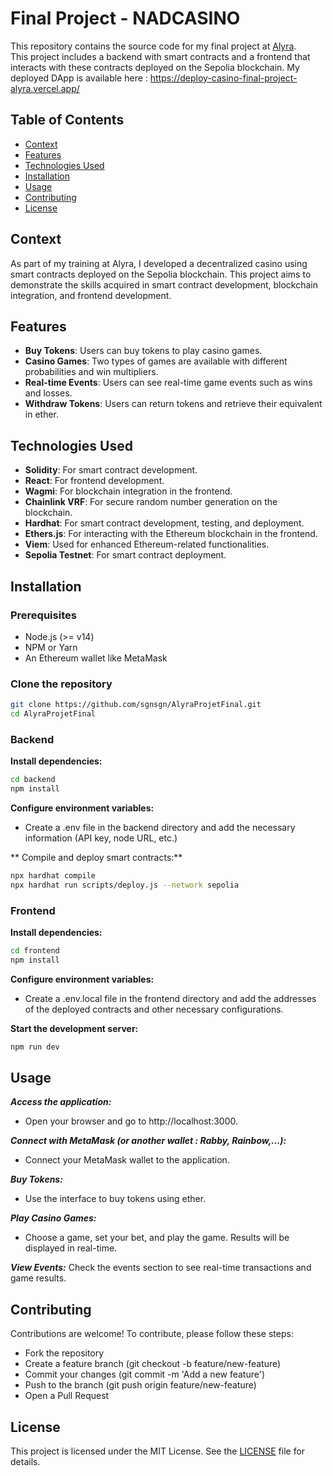 # Final Project - NADCASINO

This repository contains the source code for my final project at [Alyra](https://formation.alyra.fr/login).  
This project includes a backend with smart contracts and a frontend that interacts with these contracts deployed on the Sepolia blockchain.
My deployed DApp is available here : https://deploy-casino-final-project-alyra.vercel.app/

## Table of Contents

- [Context](#context)
- [Features](#features)
- [Technologies Used](#technologies-used)
- [Installation](#installation)
- [Usage](#usage)
- [Contributing](#contributing)
- [License](#license)

## Context

As part of my training at Alyra, I developed a decentralized casino using smart contracts deployed on the Sepolia blockchain. This project aims to demonstrate the skills acquired in smart contract development, blockchain integration, and frontend development.

## Features

- **Buy Tokens**: Users can buy tokens to play casino games.
- **Casino Games**: Two types of games are available with different probabilities and win multipliers.
- **Real-time Events**: Users can see real-time game events such as wins and losses.
- **Withdraw Tokens**: Users can return tokens and retrieve their equivalent in ether.

## Technologies Used

- **Solidity**: For smart contract development.
- **React**: For frontend development.
- **Wagmi**: For blockchain integration in the frontend.
- **Chainlink VRF**: For secure random number generation on the blockchain.
- **Hardhat**: For smart contract development, testing, and deployment.
- **Ethers.js**: For interacting with the Ethereum blockchain in the frontend.
- **Viem**: Used for enhanced Ethereum-related functionalities.
- **Sepolia Testnet**: For smart contract deployment.

## Installation

### Prerequisites

- Node.js (>= v14)
- NPM or Yarn
- An Ethereum wallet like MetaMask

### Clone the repository

```bash
git clone https://github.com/sgnsgn/AlyraProjetFinal.git
cd AlyraProjetFinal
```

### Backend

**Install dependencies:**

```bash
cd backend
npm install
```

**Configure environment variables:**

- Create a .env file in the backend directory and add the necessary information (API key, node URL, etc.)

** Compile and deploy smart contracts:**

```bash
npx hardhat compile
npx hardhat run scripts/deploy.js --network sepolia
```

### Frontend

**Install dependencies:**

```bash
cd frontend
npm install
```

**Configure environment variables:**

- Create a .env.local file in the frontend directory and add the addresses of the deployed contracts and other necessary configurations.

**Start the development server:**

```bash
npm run dev
```

## Usage

**_Access the application:_**

- Open your browser and go to http://localhost:3000.

**_Connect with MetaMask (or another wallet : Rabby, Rainbow,...):_**

- Connect your MetaMask wallet to the application.

**_Buy Tokens:_**

- Use the interface to buy tokens using ether.

**_Play Casino Games:_**

- Choose a game, set your bet, and play the game. Results will be displayed in real-time.

**_View Events:_**
Check the events section to see real-time transactions and game results.

## Contributing

Contributions are welcome! To contribute, please follow these steps:

- Fork the repository
- Create a feature branch (git checkout -b feature/new-feature)
- Commit your changes (git commit -m 'Add a new feature')
- Push to the branch (git push origin feature/new-feature)
- Open a Pull Request

## License

This project is licensed under the MIT License. See the [LICENSE](https://en.wikipedia.org/wiki/MIT_License) file for details.
